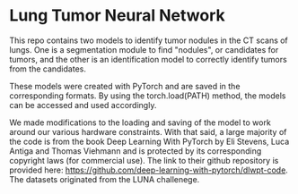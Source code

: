 # Lung Tumor Neural Network

This repo contains two models to identify tumor nodules in the CT scans of lungs. One is a segmentation module to find "nodules", or candidates for tumors, and the other is an identification model to correctly identify tumors from the candidates.

These models were created with PyTorch and are saved in the corresponding formats. By using the torch.load(PATH) method, the models can be accessed and used accordingly.

We made modifications to the loading and saving of the model to work around our various hardware constraints. With that said, a large majority of the code is from the book Deep Learning With PyTorch by Eli Stevens, Luca Antiga and Thomas Viehmann and is protected by its corresponding copyright laws (for commercial use). The link to their github repository is provided here: https://github.com/deep-learning-with-pytorch/dlwpt-code. The datasets originated from the LUNA challenege.
